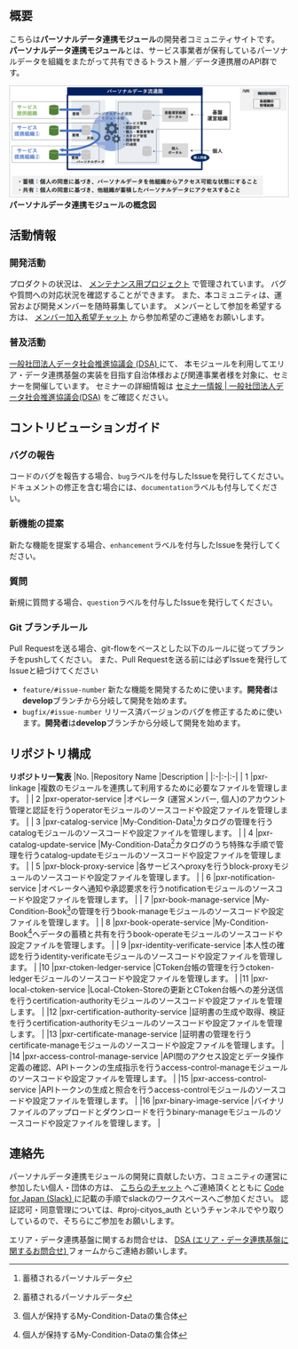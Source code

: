 ## 概要
こちらは**パーソナルデータ連携モジュール**の開発者コミュニティサイトです。
**パーソナルデータ連携モジュール**とは、サービス事業者が保有しているパーソナルデータを組織をまたがって共有できるトラスト層／データ連携層のAPI群です。

<!--
マークダウンファイルからプレビュー表示する場合：concept-image](image/concept-image.PNG)
GitHubのOverviewから表示する場合：![concept-image](profile/image//concept-image.PNG)
-->
![concept-image](profile/image/concept-image.PNG)
**パーソナルデータ連携モジュールの概念図**

## 活動情報
### 開発活動
プロダクトの状況は、
[メンテナンス用プロジェクト](https://github.com/orgs/Personal-Data-Linkage-Module/projects/1)
で管理されています。
バグや質問への対応状況を確認することができます。
また、本コミュニティは、運営および開発メンバーを随時募集しています。
メンバーとして参加を希望する方は、
[メンバー加入希望チャット](https://github.com/orgs/Personal-Data-Linkage-Module/discussions/new?category=%E3%83%A1%E3%83%B3%E3%83%90%E3%83%BC%E5%8A%A0%E5%85%A5%E5%B8%8C%E6%9C%9B)
から参加希望のご連絡をお願いします。


### 普及活動
[一般社団法人データ社会推進協議会 (DSA) ](https://data-society-alliance.org/)
にて、
本モジュールを利用してエリア・データ連携基盤の実装を目指す自治体様および関連事業者様を対象に、セミナーを開催しています。
セミナーの詳細情報は
[セミナー情報 | 一般社団法人データ社会推進協議会(DSA)](https://data-society-alliance.org/area-data/seminar)
をご確認ください。

## コントリビューションガイド
### バグの報告
コードのバグを報告する場合、`bug`ラベルを付与したIssueを発行してください。ドキュメントの修正を含む場合には、`documentation`ラベルも付与してください。

### 新機能の提案
新たな機能を提案する場合、`enhancement`ラベルを付与したIssueを発行してください。

### 質問
新規に質問する場合、`question`ラベルを付与したIssueを発行してください。

### Git ブランチルール
Pull Requestを送る場合、git-flowをベースとした以下のルールに従ってブランチをpushしてください。
また、Pull Requestを送る前には必ずIssueを発行してIssueと紐づけてください

* `feature/#issue-number` 新たな機能を開発するために使います。**開発者**は**develop**ブランチから分岐して開発を始めます。
* `bugfix/#issue-number` リリース済バージョンのバグを修正するために使います。**開発者**は**develop**ブランチから分岐して開発を始めます。

## リポジトリ構成

**リポジトリ一覧表**
|No. |Repository Name |Description |
|:-|:-|:-|
| 1 |pxr-linkage |複数のモジュールを連携して利用するために必要なファイルを管理します。 |
| 2 |pxr-operator-service |オペレータ (運営メンバー, 個人)のアカウント管理と認証を行うoperatorモジュールのソースコードや設定ファイルを管理します。 |
| 3 |pxr-catalog-service |My-Condition-Data[^1]カタログの管理を行うcatalogモジュールのソースコードや設定ファイルを管理します。 |
| 4 |pxr-catalog-update-service |My-Condition-Data[^1]カタログのうち特殊な手順で管理を行うcatalog-updateモジュールのソースコードや設定ファイルを管理します。 |
| 5 |pxr-block-proxy-service |各サービスへproxyを行うblock-proxyモジュールのソースコードや設定ファイルを管理します。 |
| 6 |pxr-notification-service |オペレータへ通知や承認要求を行うnotificationモジュールのソースコードや設定ファイルを管理します。 |
| 7 |pxr-book-manage-service |My-Condition-Book[^2]の管理を行うbook-manageモジュールのソースコードや設定ファイルを管理します。 |
| 8 |pxr-book-operate-service |My-Condition-Book[^2]へデータの蓄積と共有を行うbook-operateモジュールのソースコードや設定ファイルを管理します。 |
| 9 |pxr-identity-verificate-service |本人性の確認を行うidentity-verificateモジュールのソースコードや設定ファイルを管理します。 |
|10 |pxr-ctoken-ledger-service |CToken台帳の管理を行うctoken-ledgerモジュールのソースコードや設定ファイルを管理します。 |
|11 |pxr-local-ctoken-service |Local-Ctoken-Storeの更新とCToken台帳への差分送信を行うcertification-authorityモジュールのソースコードや設定ファイルを管理します。 |
|12 |pxr-certification-authority-service |証明書の生成や取得、検証を行うcertification-authorityモジュールのソースコードや設定ファイルを管理します。 |
|13 |pxr-certificate-manage-service |証明書の管理を行うcertificate-manageモジュールのソースコードや設定ファイルを管理します。 |
|14 |pxr-access-control-manage-service |API間のアクセス設定とデータ操作定義の確認、APIトークンの生成指示を行うaccess-control-manageモジュールのソースコードや設定ファイルを管理します。 |
|15 |pxr-access-control-service |APIトークンの生成と照合を行うaccess-controlモジュールのソースコードや設定ファイルを管理します。 |
|16 |pxr-binary-image-service |バイナリファイルのアップロードとダウンロードを行うbinary-manageモジュールのソースコードや設定ファイルを管理します。 |

[^1]: 蓄積されるパーソナルデータ
[^2]: 個人が保持するMy-Condition-Dataの集合体

## 連絡先
パーソナルデータ連携モジュールの開発に貢献したい方、コミュニティの運営に参加したい個人・団体の方は、
[こちらのチャット](https://github.com/orgs/Personal-Data-Linkage-Module/discussions/new?category=%E3%83%A1%E3%83%B3%E3%83%90%E3%83%BC%E5%8A%A0%E5%85%A5%E5%B8%8C%E6%9C%9B)
へご連絡頂くとともに
[Code for Japan (Slack) ](https://www.code4japan.org/activity/community)
に記載の手順でslackのワークスペースへご参加ください。
認証認可・同意管理については、#proj-cityos_auth というチャンネルでやり取りしているので、そちらにご参加をお願いします。

エリア・データ連携基盤に関するお問合せは、
[DSA (エリア・データ連携基盤に関するお問合せ) ](https://data-society-alliance.org/area-data/contact/)
フォームからご連絡お願いします。

<!--

**Here are some ideas to get you started:**

🙋‍♀️ A short introduction - what is your organization all about?
🌈 Contribution guidelines - how can the community get involved?
👩‍💻 Useful resources - where can the community find your docs? Is there anything else the community should know?
🍿 Fun facts - what does your team eat for breakfast?
🧙 Remember, you can do mighty things with the power of [Markdown](https://docs.github.com/github/writing-on-github/getting-started-with-writing-and-formatting-on-github/basic-writing-and-formatting-syntax)
-->
